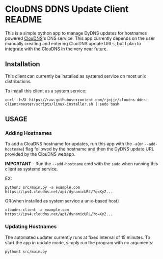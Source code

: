 # ClouDNS DDNS Update Client README

This is a simple python app to manage DyDNS updates for hostnames powered
[ClouDNS](https://www.cloudns.net)'s DNS service. This app currently depends on
the user manually creating and entering ClouDNS update URLs,
but I plan to integrate with the ClouDNS in the very near future.

## Installation

This client can currently be installed as systemd service
on most unix distributions. 

To install this client as a system service:

```shell
curl -fsSL https://raw.githubusercontent.com/rjojjr/cloudns-ddns-client/master/scripts/linux-installer.sh | sudo bash
```

## USAGE

### Adding Hostnames

To add a ClouDNS hostname for updates, run this app 
with the `-a`(or `--add-hostname`) flag followed by the hostname and then the
DyDNS update URL provided by the ClouDNS webapp.

**IMPORTANT** - Run the `--add-hostname` cmd with the `sudo` when 
running this client as systemd service.

EX:

```shell
python3 src/main.py -a example.com https://ipv4.cloudns.net/api/dynamicURL/?q=XyZ...
```

OR(when installed as system service a unix-based host)

```shell
cloudns-client -a example.com https://ipv4.cloudns.net/api/dynamicURL/?q=XyZ...
```

### Updating Hostnames

The automated updater currently runs at fixed interval of
15 minutes. To start the app in update mode, simply run the
program with no arguments:

```shell
python3 src/main.py
```